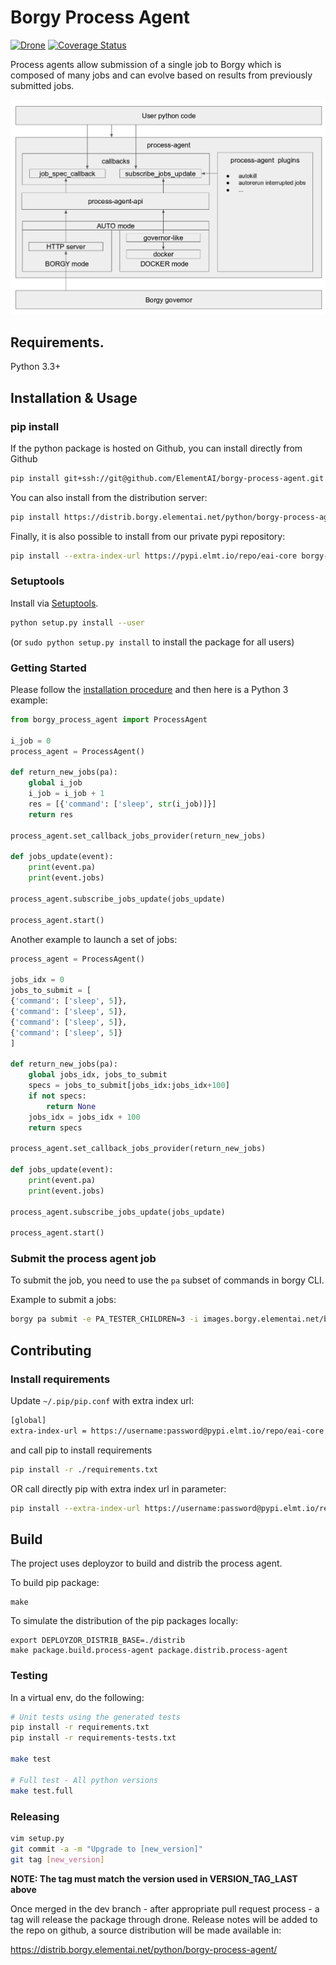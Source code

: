# Borgy Process Agent

[![Drone](https://drone.elementai.com:8443/api/badges/ElementAI/borgy-process-agent/status.svg?branch=dev)](https://drone.elementai.com:8443/ElementAI/borgy-process-agent)
[![Coverage Status](https://coveralls.io/repos/github/ElementAI/borgy-process-agent/badge.svg?branch=master&t=zqIPKC)](https://coveralls.io/github/ElementAI/borgy-process-agent)

Process agents allow submission of a single job to Borgy which is composed of many jobs and can evolve based on results from previously submitted jobs.

![Process agent schema](./docs/process-agent.png)

## Requirements.

Python 3.3+

## Installation & Usage

### pip install

If the python package is hosted on Github, you can install directly from Github

```sh
pip install git+ssh://git@github.com/ElementAI/borgy-process-agent.git
```

You can also install from the distribution server:

```sh
pip install https://distrib.borgy.elementai.net/python/borgy-process-agent/borgy-process-agent-[version].tar.gz
```

Finally, it is also possible to install from our private pypi repository:

```sh
pip install --extra-index-url https://pypi.elmt.io/repo/eai-core borgy-process-agent==[version]
```

### Setuptools

Install via [Setuptools](https://pypi.python.org/pypi/setuptools).

```sh
python setup.py install --user
```
(or `sudo python setup.py install` to install the package for all users)

### Getting Started


Please follow the [installation procedure](#installation--usage) and then here is a Python 3 example:

```python
from borgy_process_agent import ProcessAgent

i_job = 0
process_agent = ProcessAgent()

def return_new_jobs(pa):
    global i_job
    i_job = i_job + 1
    res = [{'command': ['sleep', str(i_job)]}]
    return res

process_agent.set_callback_jobs_provider(return_new_jobs)

def jobs_update(event):
    print(event.pa)
    print(event.jobs)

process_agent.subscribe_jobs_update(jobs_update)

process_agent.start()
```

Another example to launch a set of jobs:
```python
process_agent = ProcessAgent()

jobs_idx = 0
jobs_to_submit = [
{'command': ['sleep', 5]},
{'command': ['sleep', 5]},
{'command': ['sleep', 5]},
{'command': ['sleep', 5]}
]

def return_new_jobs(pa):
    global jobs_idx, jobs_to_submit
    specs = jobs_to_submit[jobs_idx:jobs_idx+100]
    if not specs:
        return None
    jobs_idx = jobs_idx + 100
    return specs

process_agent.set_callback_jobs_provider(return_new_jobs)

def jobs_update(event):
    print(event.pa)
    print(event.jobs)

process_agent.subscribe_jobs_update(jobs_update)

process_agent.start()
```

### Submit the process agent job

To submit the job, you need to use the `pa` subset of commands in borgy CLI.

Example to submit a jobs:

```sh
borgy pa submit -e PA_TESTER_CHILDREN=3 -i images.borgy.elementai.net/borgy/process-agent:1.16.0
```


## Contributing

### Install requirements

Update `~/.pip/pip.conf` with extra index url:
```sh
[global]
extra-index-url = https://username:password@pypi.elmt.io/repo/eai-core
```
and call pip to install requirements
```sh
pip install -r ./requirements.txt
```

OR call directly pip with extra index url in parameter:

```sh
pip install --extra-index-url https://username:password@pypi.elmt.io/repo/eai-core -r ./requirements.txt
```

## Build

The project uses deployzor to build and distrib the process agent.


To build pip package:
```
make
```

To simulate the distribution of the pip packages locally:
```
export DEPLOYZOR_DISTRIB_BASE=./distrib
make package.build.process-agent package.distrib.process-agent
```


### Testing

In a virtual env, do the following:

```sh
# Unit tests using the generated tests
pip install -r requirements.txt
pip install -r requirements-tests.txt

make test

# Full test - All python versions
make test.full
```

### Releasing

```sh
vim setup.py
git commit -a -m "Upgrade to [new_version]"
git tag [new_version]
```

**NOTE: The tag must match the version used in VERSION_TAG_LAST above**

Once merged in the dev branch - after appropriate pull request process - a tag will
release the package through drone. Release notes will be added to the repo on github,
a source distribution will be made available in:

https://distrib.borgy.elementai.net/python/borgy-process-agent/
